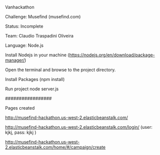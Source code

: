 Vanhackathon

Challenge: Musefind (musefind.com)

Status: Incomplete

Team: Claudio Traspadini Oliveira

Language: Node.js



Install Nodejs in your machine (https://nodejs.org/en/download/package-manager/)

Open the terminal and browse to the project directory.

Install Packages (npm install)

Run project node server.js

#################

Pages created

http://musefind-hackathon.us-west-2.elasticbeanstalk.com/

http://musefind-hackathon.us-west-2.elasticbeanstalk.com/login/ (user: kjkj, pass: kjkj )

http://musefind-hackathon.us-west-2.elasticbeanstalk.com/home/#/campaign/create
